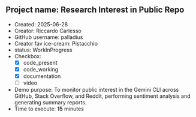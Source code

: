 ## Project name: Research Interest in Public Repo

* Created: 2025-06-28
* Creator: Riccardo Carlesso
* GitHub username: palladius
* Creator fav ice-cream: Pistacchio
* status: WorkInProgress
* Checkbox:
    * [X] code_present
    * [X] code_working
    * [X] documentation
    * [ ] video
* Demo purpose: To monitor public interest in the Gemini CLI across GitHub, Stack Overflow, and Reddit, performing sentiment analysis and generating summary reports.
* Time to execute: **15** minutes
